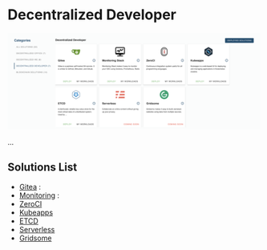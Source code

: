 <!--- Todo

- add # Title
- add # Intro: explain what evdc developers tools means, what are they for.
- add # Solution List: list all solutions under evdc odevelopers in bullet points, plus link to deployment tutorial
    for example: 
     Gitea: a peer to peer  git service for solution deployment. [Deployment Manual](evdc_gitea)
- See [evdc_blockchain.md](evdc_blockchain) for example on how this looks like. --->

# Decentralized Developer

![](img/evdc_mktplace_developer.png)

...

## Solutions List

- [Gitea](evdc_gitea) : 
- [Monitoring](evdc_monitoring_stack) : 
- [ZeroCI](evdc_mattermost)
- [Kubeapps](evdc_kubeapps)
- [ETCD](evdc_crm)
- [Serverless]()
- [Gridsome]()